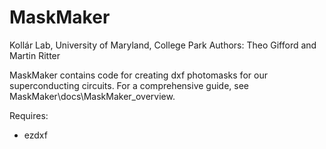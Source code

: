 # MaskMaker
Koll&aacute;r Lab, University of Maryland, College Park
Authors: Theo Gifford and Martin Ritter

MaskMaker contains code for creating dxf photomasks for our superconducting circuits. For a comprehensive guide, see MaskMaker\docs\MaskMaker_overview.

Requires:
- ezdxf